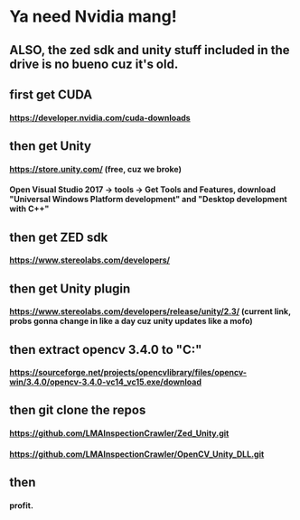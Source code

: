                                                   


# Ya need Nvidia mang!
## ALSO, the zed sdk and unity stuff included in the drive is no bueno cuz it's old. 

## first get CUDA
#### https://developer.nvidia.com/cuda-downloads

## then get Unity
#### https://store.unity.com/ (free, cuz we broke)
#### Open Visual Studio 2017 -> tools -> Get Tools and Features, download "Universal Windows Platform development" and "Desktop development with C++"

## then get ZED sdk
#### https://www.stereolabs.com/developers/

## then get Unity plugin
#### https://www.stereolabs.com/developers/release/unity/2.3/   (current link, probs gonna change in like a day cuz unity updates like a mofo)

## then extract opencv 3.4.0 to "C:\"
#### https://sourceforge.net/projects/opencvlibrary/files/opencv-win/3.4.0/opencv-3.4.0-vc14_vc15.exe/download

## then git clone the repos
#### https://github.com/LMAInspectionCrawler/Zed_Unity.git
#### https://github.com/LMAInspectionCrawler/OpenCV_Unity_DLL.git

## then
#### profit. 
